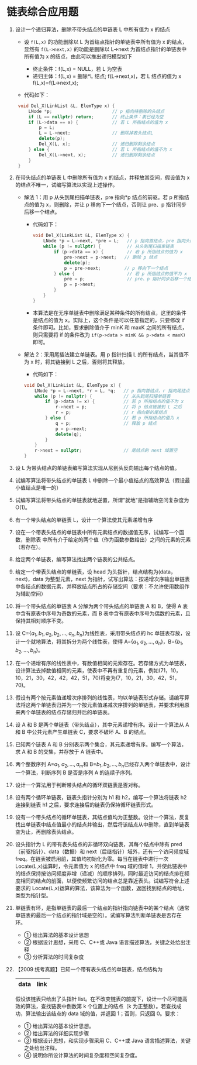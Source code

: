 # 链表综合应用题

1. 设计一个递归算法，删除不带头结点的单链表 L 中所有值为 x 的结点

   - 设 `f(L,x)` 的功能删除以 L 为首结点指针的单链表中所有值为 x 的结点，显然有 `f(L->next,x)` 的功能是删除以 L->next 为首结点指针的单链表中所有值为 x 的结点，由此可以推出递归模型如下

     - 终止条件：f(L,x) = NULL，若 L 为空表
     - 递归主体：f(L,x) = 删除\*L 结点; f(L->next,x)，若 L 结点的值为 x
       f(L,x)=f(L->next,x);

   - 代码如下：

   ```c++
    void Del_X(LinkList &L, ElemType x) {
        LNode *p;                       // p 指向待删除的头结点
        if (L == nullptr) return;       // 终止条件：表已经为空
        if (L->data == x) {             // 若 L 所指结点的值为 x
            p = L;
            L = L->next;                // 删除掉表头结点L
            delete(p);
            Del_X(L, x);                // 递归删除剩余结点
        } else {                        // 若 L 所指结点的值不为 x
            Del_X(L->next, x);          // 递归删除剩余结点
        }
    }
   ```

2. 在带头结点的单链表 L 中删除所有值为 x 的结点，并释放其空间，假设值为 x 的结点不唯一，试编写算法以实现上述操作。

   - 解法 1：用 p 从头到尾扫描单链表，pre 指向\*p 结点的前驱。若 p 所指结点的值为 x，则删除，并让 p 移向下一个结点，否则让 pre、p 指针同步后移一个结点。

     - 代码如下：

       ```c++
       void Del_X(LinkList &L, ElemType x) {
           LNode *p = L->next, *pre = L;   // p 指向首结点，pre 指向头结点
           while (p != nullptr) {          // 从头到尾扫描单链表
               if (p->data == x) {         // 若 p 所指结点的值为 x
                   pre->next = p->next;   // 删除 p 结点
                   delete(p);
                   p = pre->next;         // p 移向下一个结点
               } else {                    // 若 p 所指结点的值不为 x
                   pre = p;                // pre、p 指针同步后移一个结点
                   p = p->next;
               }
           }
       }
       ```

     - 本算法是在无序单链表中删除满足某种条件的所有结点，这里的条件是结点的值为 x。实际上，这个条件是可以任意指定的，只要修改 if 条件即可。比如，要求删除值介于 minK 和 maxK 之间的所有结点，则只需要将 if 的条件改为 `if(p->data > minK && p->data < maxK)` 即可。

   - 解法 2：采用尾插法建立单链表。用 p 指针扫描 L 的所有结点，当其值不为 x 时，将其链接到 L 之后，否则将其释放。

     - 代码如下：

     ```c++
     void Del_X(LinkList &L, ElemType x) {
         LNode *p = L->next, *r = L, *q;   // p 指向首结点，r 指向尾结点
         while (p != nullptr) {            // 从头到尾扫描单链表
             if (p->data != x) {           // 若 p 所指结点的值不为 x
                 r->next = p;              // 将 p 结点链接到 L 之后
                 r = p;                    // r 指向新的尾结点
             } else {                      // 若 p 所指结点的值为 x
                 q = p;                    // 释放 p 结点
                 p = p->next;
                 delete(q);
             }
         }
         r->next = nullptr;                // 尾结点的 next 域置空
     }
     ```

3. 设 L 为带头结点的单链表编写算法实现从尼到头反向输出每个结点的值。
4. 试编写算法将带头结点的单链表 L 中删除一个最小值结点的高效算法（假设最小值结点是唯一的）
5. 试编写算法将带头结点的单链表就地逆置，所谓"就地"是指辅助空问复杂度为 O(1)。
6. 有一个带头结点的单链表 L，设计一个算法使其元素递增有序
7. 设在一个带表头结点的单链表中所有元素结点的数据值无序，试编写一个函数，删除表 中所有介于给定的两个值（作为函数参数给出）之间的元素的元素（若存在）。
8. 给定两个单链表，编写算法找出两个链表的公共结点。
9. 给定一个带表头结点的单链表，设 head 为头指针，结点结构为(data，next)，data 为整型元素，next 为指针，试写出算法：按递增次序输出单链表中各结点的数据元素，并释放结点所占的存储空间（要求：不允许使用数组作为辅助空间）
10. 将一个带头结点的单链表 A 分解为两个带头结点的单链表 A 和 B，使得 A 表中含有原表中序号为奇数的元素，而 B 表中含有原表中序号为偶数的元素，且保持其相对顺序不变。
11. 设 C={$a_1,b_1,a_2,b_2,...,a_n,b_n$}为线性表，采用带头结点的 hc 单链表存放，设计一个就地算法，将其拆分为两个线性表，使得 A={$a_1,a_2,...,a_n$}，B={$b_1,b_2,...,b_n$}。
12. 在一个递增有序的线性表中，有数值相同的元索存在。若存储方式为单链表，设计算法去掉数值相同的元素，使表中不再有重复的元素，例如(71，10，10，21，30，42，42，42，51，70)将变为(7，10，21，30，42，51，70)。
13. 假设有两个按元素值递增次序排列的线性表，均以单链表形式存储。请编写算法将这两个单链表归并为一个按元素值递减次序排列的单链表，并要求利用原来两个单链表的结点存储归并后的单链表。
14. 设 A 和 B 是两个单链表（带头结点），其中元素递增有序。设计一个算法从 A 和 B 中公共元素产生单链表 C，要求不破坏 A、B 的结点。
15. 已知两个链表 A 和 B 分别表示两个集合，其元素递增有序。编写一个算法，求 A 和 B 的交集，并存放于 A 链表中。
16. 两个整数序列 A=$a_1,a_2,...,a_m$和 B=$b_1,b_2,...,b_n$已经存入两个单链表中，设计一个算法，判断序列 B 是否是序列 A 的连续子序列。
17. 设计一个算法用于判断带头结点的循环双链表是否对称。
18. 设有两个循环单链表，链表头指针分别为 h1 和 h2，编写一个算法将链表 h2 连接到链表 h1 之后，要求连接后的链表仍保持循环链表形式。
19. 设有一个带头结点的循环单链表，其结点值均为正整数。设计一个算法，反复找出单链表中结点值最小的结点并输出，然后将该结点从中删除，直到单链表空为止，再删除表头结点。
20. 设头指针为 L 的带有表头结点的非循环双向链表，其每个结点中除有 pred（前驱指针）、data（数据）和 next（后继指针）域外，还有一个访问频度域 freq。在链表被启用前，其值均初始化为零。每当在链表中进行一次 Locate(L,x)运算时，令元素值为 x 的结点中 freq 域的值增 1，并使此链表中的结点保持按访问频度非增（递减）的顺序排列，同时最近访问的结点排在频度相同的结点的前面，以便使频繁访问的结点总是靠近表头。试编写符合上述要求的 Locate(L,x)运算的算法，该算法为一个函数，返回找到结点的地址，类型为指针型。
21. 单链表有环，是指单链表的最后一个结点的指针指向链表中的某个结点（通常单链表的最后一个结点的指针域是空的）。试编写算法判断单链表是否存在环。
    - &#9312; 给出算法的基本设计思想
    - &#9313; 根据设计思想，采用 C、C++或 Java 语言描述算法，关键之处给出注释
    - &#9314; 分析算法的时间复杂度
22. 【2009 统考真题】已知一个带有表头结点的单链表，结点结构为

    | data | link |
    | ---- | ---- |

    假设该链表只给出了头指针 list。在不改变链表的前提下，设计一个尽可能高效的算法，查找链表中倒数第 k 个位置上的结点（k 为正整数）。若查找成功，算法输出该结点的 data 域的值，并返回 1；否则，只返回 0。要求：

    - &#9312; 给出算法的基本设计思想。
    - &#9313; 给出算法的详细实现步骤
    - &#9314; 根据设计思想，和实现步骤采用 C、C++或 Java 语言描述算法，关键之处给出注释。
    - &#9315; 说明你所设计算法的时间复杂度和空间复杂度。
